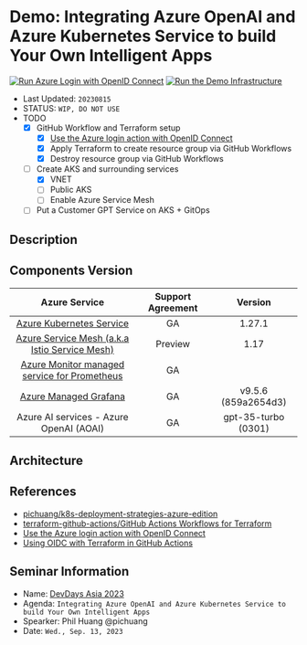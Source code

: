 # Demo: Integrating Azure OpenAI and Azure Kubernetes Service to build Your Own Intelligent Apps

[![Run Azure Login with OpenID Connect](https://github.com/pichuang/devdaysasia2023-aks/actions/workflows/test-oidc-login.yml/badge.svg?branch=main)](https://github.com/pichuang/devdaysasia2023-aks/actions/workflows/test-oidc-login.yml)
[![Run the Demo Infrastructure](https://github.com/pichuang/devdaysasia2023-aks/actions/workflows/deploy-infra.yml/badge.svg?branch=main)](https://github.com/pichuang/devdaysasia2023-aks/actions/workflows/deploy-infra.yml)

- Last Updated: `20230815`
- STATUS: `WIP, DO NOT USE`
- TODO
  - [x] GitHub Workflow and Terraform setup
    - [x] [Use the Azure login action with OpenID Connect][9]
    - [x] Apply Terraform to create resource group via GitHub Workflows
    - [x] Destroy resource group via GitHub Workflows
  - [ ] Create AKS and surrounding services
    - [x] VNET
    - [ ] Public AKS
    - [ ] Enable Azure Service Mesh
  - [ ] Put a Customer GPT Service on AKS + GitOps

## Description

## Components Version

|                       Azure Service                      | Support Agreement |        Version       |
|:--------------------------------------------------------:|:-----------------:|:--------------------:|
| [Azure Kubernetes Service][6]                            | GA                | 1.27.1               |
| [Azure Service Mesh (a.k.a Istio Service Mesh)][5]       | Preview           | 1.17                 |
| [Azure Monitor managed service for Prometheus][4]        | GA                |                      |
| [Azure Managed Grafana][3]                               | GA                | v9.5.6 (859a2654d3)  |
| Azure AI services - Azure OpenAI (AOAI)                  | GA                | gpt-35-turbo (0301)  |

## Architecture

## References

- [pichuang/k8s-deployment-strategies-azure-edition][7]
- [terraform-github-actions/GitHub Actions Workflows for Terraform][8]
- [Use the Azure login action with OpenID Connect][9]
- [Using OIDC with Terraform in GitHub Actions][10]

## Seminar Information

- Name: [DevDays Asia 2023](https://www.digitimes.com.tw/seminar/DevDaysAsia2023/en/agenda.html)
- Agenda: `Integrating Azure OpenAI and Azure Kubernetes Service to build Your Own Intelligent Apps`
- Spearker: Phil Huang @pichuang
- Date: `Wed., Sep. 13, 2023`

[1]: https://www.digitimes.com.tw/seminar/DevDaysAsia2023/en/agenda.html
[2]: https://github.com/grafana/grafana/blob/main/CHANGELOG.md#956-2023-07-11
[3]: https://learn.microsoft.com/en-us/azure/managed-grafana/
[4]: https://learn.microsoft.com/en-Us/azure/azure-monitor/essentials/prometheus-metrics-overview
[5]: https://learn.microsoft.com/en-us/azure/aks/istio-about
[6]: https://learn.microsoft.com/en-us/azure/aks/
[7]: https://github.com/pichuang/k8s-deployment-strategies-azure-edition
[8]: https://github.com/Azure-Samples/terraform-github-actions
[9]: https://learn.microsoft.com/en-us/azure/developer/github/connect-from-azure?tabs=azure-portal%2Clinux#use-the-azure-login-action-with-openid-connect
[10]: https://colinsalmcorner.com/using-oidc-with-terraform-in-github-actions/